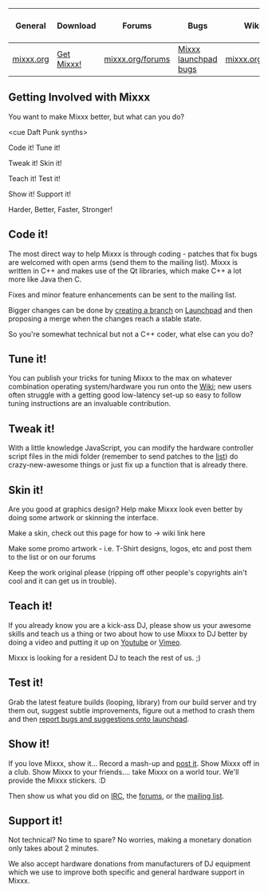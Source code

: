| General                       | Download                                     | Forums                                       | Bugs                                                     | Wiki                                     | IRC                                              | Developer Mailing List                                                               |
| ----------------------------- | -------------------------------------------- | -------------------------------------------- | -------------------------------------------------------- | ---------------------------------------- | ------------------------------------------------ | ------------------------------------------------------------------------------------ |
| [mixxx.org](http://mixxx.org) | [Get Mixxx\!](http://mixxx.org/download.php) | [mixxx.org/forums](http://mixxx.org/forums/) | [Mixxx launchpad bugs](https://bugs.launchpad.net/mixxx) | [mixxx.org/wiki](http://mixxx.org/wiki/) | [\#mixxx on freenode](irc://freenode.net/#mixxx) | [Mixxx-devel mailing list](https://lists.sourceforge.net/lists/listinfo/mixxx-devel) |

## Getting Involved with Mixxx

You want to make Mixxx better, but what can you do?

\<cue Daft Punk synths\>

Code it\! Tune it\!

Tweak it\! Skin it\!

Teach it\! Test it\!

Show it\! Support it\!

Harder, Better, Faster, Stronger\!

## Code it\!

The most direct way to help Mixxx is through coding - patches that fix
bugs are welcomed with open arms (send them to the mailing list). Mixxx
is written in C++ and makes use of the Qt libraries, which make C++ a
lot more like Java then C.

Fixes and minor feature enhancements can be sent to the mailing list.

Bigger changes can be done by [creating a
branch](http://mixxx.org/wiki/doku.php/using_bazaar#general_procedure_for_distributed_use)
on [Launchpad](https://code.launchpad.net/mixxx) and then proposing a
merge when the changes reach a stable state.

So you're somewhat technical but not a C++ coder, what else can you do?

## Tune it\!

You can publish your tricks for tuning Mixxx to the max on whatever
combination operating system/hardware you run onto the
[Wiki](http://mixxx.org/wiki/); new users often struggle with a getting
good low-latency set-up so easy to follow tuning instructions are an
invaluable contribution.

## Tweak it\!

With a little knowledge JavaScript, you can modify the hardware
controller script files in the midi folder (remember to send patches to
the [list](https://lists.sourceforge.net/lists/listinfo/mixxx-devel)) do
crazy-new-awesome things or just fix up a function that is already
there.

## Skin it\!

Are you good at graphics design? Help make Mixxx look even better by
doing some artwork or skinning the interface.

Make a skin, check out this page for how to -\> wiki link here

Make some promo artwork - i.e. T-Shirt designs, logos, etc and post them
to the list or on our forums

Keep the work original please (ripping off other people's copyrights
ain't cool and it can get us in trouble).

## Teach it\!

If you already know you are a kick-ass DJ, please show us your awesome
skills and teach us a thing or two about how to use Mixxx to DJ better
by doing a video and putting it up on
[Youtube](http://www.youtube.com/results?search_query=mixxx) or
[Vimeo](http://www.vimeo.com/videos/search:mixxx).

Mixxx is looking for a resident DJ to teach the rest of us. ;)

## Test it\!

Grab the latest feature builds (looping, library) from our build server
and try them out, suggest subtle improvements, figure out a method to
crash them and then [report bugs and suggestions onto
launchpad](https://bugs.launchpad.net/mixxx).

## Show it\!

If you love Mixxx, show it... Record a mash-up and [post
it](http://soundcloud.com/). Show Mixxx off in a club. Show Mixxx to
your friends.... take Mixxx on a world tour. We'll provide the Mixxx
stickers. :D

Then show us what you did on [IRC](irc://freenode.net/#mixxx), the
[forums](http://mixxx.org/forums/), or the [mailing
list](https://lists.sourceforge.net/lists/listinfo/mixxx-devel).

## Support it\!

Not technical? No time to spare? No worries, making a monetary donation
only takes about 2 minutes.

We also accept hardware donations from manufacturers of DJ equipment
which we use to improve both specific and general hardware support in
Mixxx.
